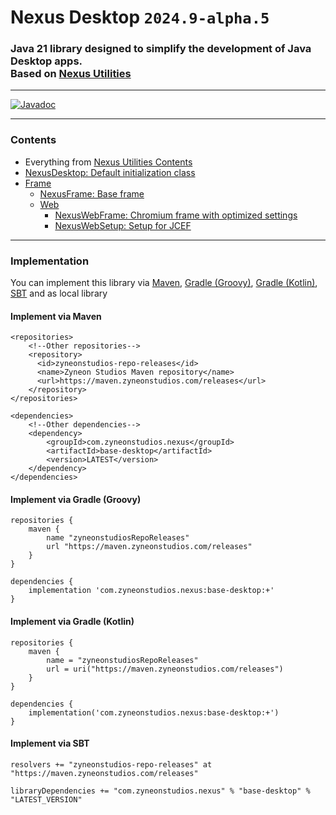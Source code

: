 # Nexus Desktop `2024.9-alpha.5`

### Java 21 library designed to simplify the development of Java Desktop apps.<br>Based on [Nexus Utilities](https://github.com/zyneonstudios/nexus-utilities)

---

[![Javadoc](https://img.shields.io/badge/JavaDoc-Online-green)](https://zyneonstudios.github.io/nexus-desktop/apidocs/)

---

### Contents
- Everything from [Nexus Utilities Contents](https://github.com/zyneonstudios/nexus-utilities#contents)
- [NexusDesktop: Default initialization class](https://zyneonstudios.github.io/nexus-desktop-base/apidocs/com/zyneonstudios/nexus/desktop/NexusDesktop)
- [Frame](https://zyneonstudios.github.io/nexus-desktop-base/apidocs/com/zyneonstudios/nexus/desktop/frame/package-summary)
  - [NexusFrame: Base frame](https://zyneonstudios.github.io/nexus-desktop-base/apidocs/com/zyneonstudios/nexus/desktop/frame/NexusFrame)
  - [Web](https://zyneonstudios.github.io/nexus-desktop-base/apidocs/com/zyneonstudios/nexus/desktop/frame/web/package-summary)
    - [NexusWebFrame: Chromium frame with optimized settings](https://zyneonstudios.github.io/nexus-desktop-base/apidocs/com/zyneonstudios/nexus/desktop/frame/web/NexusWebFrame)
    - [NexusWebSetup: Setup for JCEF](https://zyneonstudios.github.io/nexus-desktop-base/apidocs/com/zyneonstudios/nexus/desktop/frame/web/NexusWebSetup)

---

### Implementation

You can implement this library via [Maven](#implement-via-maven), [Gradle (Groovy)](#implement-via-gradle-groovy),  [Gradle (Kotlin)](#implement-via-gradle-kotlin), [SBT](#implement-via-sbt) and as local library

#### Implement via Maven
```
<repositories>
    <!--Other repositories-->
    <repository>
      <id>zyneonstudios-repo-releases</id>
      <name>Zyneon Studios Maven repository</name>
      <url>https://maven.zyneonstudios.com/releases</url>
    </repository>
</repositories>
```
```
<dependencies>
    <!--Other dependencies-->
    <dependency>
        <groupId>com.zyneonstudios.nexus</groupId>
        <artifactId>base-desktop</artifactId>
        <version>LATEST</version>
    </dependency>
</dependencies>
```

#### Implement via Gradle (Groovy)
```
repositories {
    maven {
        name "zyneonstudiosRepoReleases"
        url "https://maven.zyneonstudios.com/releases"
    }
}
```
```
dependencies {
    implementation 'com.zyneonstudios.nexus:base-desktop:+'
}
```

#### Implement via Gradle (Kotlin)
```
repositories {
    maven {
        name = "zyneonstudiosRepoReleases"
        url = uri("https://maven.zyneonstudios.com/releases")
    }
}
```
```
dependencies {
    implementation('com.zyneonstudios.nexus:base-desktop:+')
}
```

#### Implement via SBT
```
resolvers += "zyneonstudios-repo-releases" at "https://maven.zyneonstudios.com/releases"
```
```
libraryDependencies += "com.zyneonstudios.nexus" % "base-desktop" % "LATEST_VERSION"
```